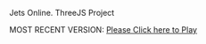 Jets Online. ThreeJS Project

MOST RECENT VERSION: [Please Click here to Play](https://rawcdn.githack.com/alperenbutun/jets-online/c23a438/index.html)
